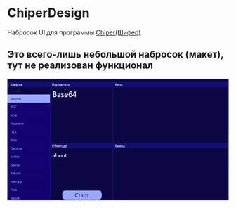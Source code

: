 # ChiperDesign
Набросок UI для программы [Chiper(Шифер)](https://github.com/THRUWOL/Chiper)

## Это всего-лишь небольшой набросок (макет), тут не реализован функционал

![Работа программы](https://github.com/THRUWOL/ChiperDesign/blob/master/gif.gif)
